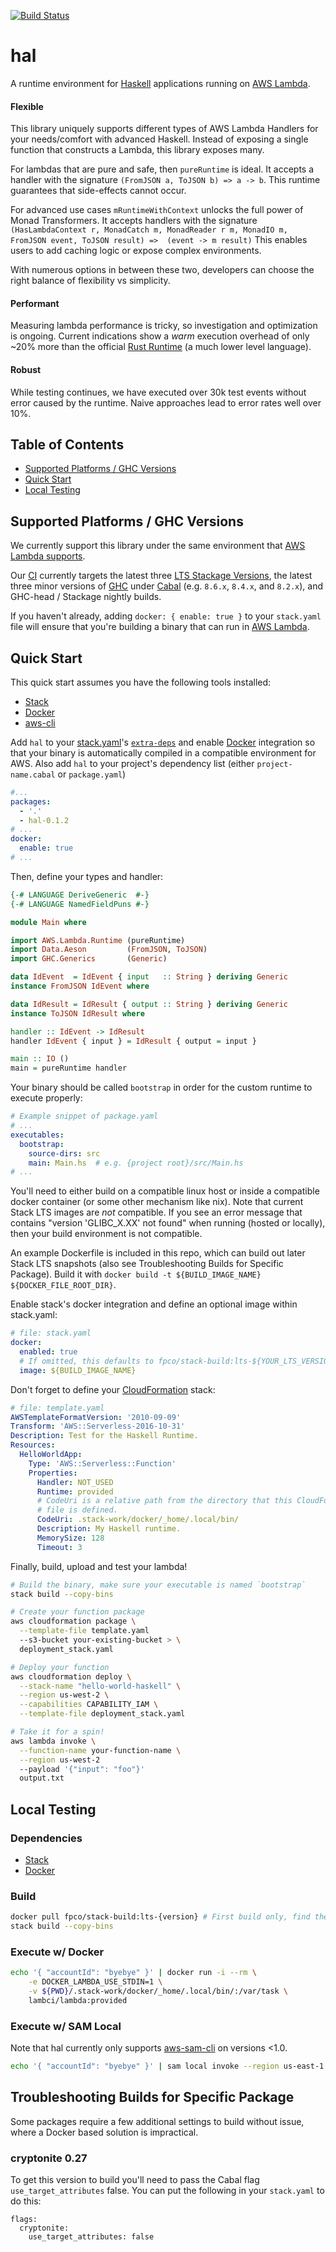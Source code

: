 [![Build Status](https://travis-ci.org/Nike-Inc/hal.svg?branch=master)](https://travis-ci.org/Nike-Inc/hal)

# hal

A runtime environment for [Haskell] applications running on [AWS Lambda].

#### Flexible

This library uniquely supports different types of AWS Lambda Handlers for your needs/comfort with advanced Haskell.
Instead of exposing a single function that constructs a Lambda, this library exposes many.

For lambdas that are pure and safe, then `pureRuntime` is ideal.
It accepts a handler with the signature `(FromJSON a, ToJSON b) => a -> b`.
This runtime guarantees that side-effects cannot occur.

For advanced use cases `mRuntimeWithContext` unlocks the full power of Monad Transformers.
It accepts handlers with the signature `(HasLambdaContext r, MonadCatch m, MonadReader r m, MonadIO m, FromJSON event, ToJSON result) =>  (event -> m result)`
This enables users to add caching logic or expose complex environments.

With numerous options in between these two, developers can choose the right balance of flexibility vs simplicity.

#### Performant

Measuring lambda performance is tricky, so investigation and optimization is ongoing.
Current indications show a _warm_ execution overhead of only ~20% more than the official [Rust Runtime] (a much lower level language).

#### Robust

While testing continues, we have executed over 30k test events without error caused by the runtime.
Naive approaches lead to error rates well over 10%.

## Table of Contents

  - [Supported Platforms / GHC Versions](#supported-platforms-ghc-versions)
  - [Quick Start](#quick-start)
  - [Local Testing](#local-testing)

## Supported Platforms / GHC Versions

We currently support this library under the same environment that [AWS Lambda
supports][lambda-env].

Our [CI] currently targets the latest three [LTS Stackage Versions][stackage],
the latest three minor versions of [GHC] under [Cabal]
(e.g. `8.6.x`, `8.4.x`, and `8.2.x`), and GHC-head / Stackage nightly builds.

If you haven't already, adding `docker: { enable: true }` to your `stack.yaml`
file will ensure that you're building a binary that can run in
[AWS Lambda][lambda-env].

## Quick Start

This quick start assumes you have the following tools installed:

  - [Stack][stack.yaml]
  - [Docker]
  - [aws-cli]

Add `hal` to your [stack.yaml]'s [`extra-deps`] and enable
[Docker] integration so that your binary is automatically compiled in a
compatible environment for AWS. Also add `hal` to your project's
dependency list (either `project-name.cabal` or `package.yaml`)

```yaml
#...
packages:
  - '.'
  - hal-0.1.2
# ...
docker:
  enable: true
# ...
```

Then, define your types and handler:

```haskell
{-# LANGUAGE DeriveGeneric  #-}
{-# LANGUAGE NamedFieldPuns #-}

module Main where

import AWS.Lambda.Runtime (pureRuntime)
import Data.Aeson         (FromJSON, ToJSON)
import GHC.Generics       (Generic)

data IdEvent  = IdEvent { input   :: String } deriving Generic
instance FromJSON IdEvent where

data IdResult = IdResult { output :: String } deriving Generic
instance ToJSON IdResult where

handler :: IdEvent -> IdResult
handler IdEvent { input } = IdResult { output = input }

main :: IO ()
main = pureRuntime handler
```

Your binary should be called `bootstrap` in order for the custom runtime
to execute properly:

```yaml
# Example snippet of package.yaml
# ...
executables:
  bootstrap:
    source-dirs: src
    main: Main.hs  # e.g. {project root}/src/Main.hs
# ...
```

You'll need to either build on a compatible linux host or inside a compatible docker container (or some other mechanism like nix).
Note that current Stack LTS images are _not_ compatible.
If you see an error message that contains "version 'GLIBC_X.XX' not found" when running (hosted or locally), then your build environment is not compatible.

An example Dockerfile is included in this repo, which can build out later Stack LTS snapshots (also see Troubleshooting Builds for Specific Package).
Build it with `docker build -t ${BUILD_IMAGE_NAME} ${DOCKER_FILE_ROOT_DIR}`.

Enable stack's docker integration and define an optional image within stack.yaml:

```yaml
# file: stack.yaml
docker:
  enabled: true
  # If omitted, this defaults to fpco/stack-build:lts-${YOUR_LTS_VERSION}
  image: ${BUILD_IMAGE_NAME}
```

Don't forget to define your [CloudFormation] stack:

```yaml
# file: template.yaml
AWSTemplateFormatVersion: '2010-09-09'
Transform: 'AWS::Serverless-2016-10-31'
Description: Test for the Haskell Runtime.
Resources:
  HelloWorldApp:
    Type: 'AWS::Serverless::Function'
    Properties:
      Handler: NOT_USED
      Runtime: provided
      # CodeUri is a relative path from the directory that this CloudFormation
      # file is defined.
      CodeUri: .stack-work/docker/_home/.local/bin/
      Description: My Haskell runtime.
      MemorySize: 128
      Timeout: 3
```

Finally, build, upload and test your lambda!

```bash
# Build the binary, make sure your executable is named `bootstrap`
stack build --copy-bins

# Create your function package
aws cloudformation package \
  --template-file template.yaml
  --s3-bucket your-existing-bucket > \
  deployment_stack.yaml

# Deploy your function
aws cloudformation deploy \
  --stack-name "hello-world-haskell" \
  --region us-west-2 \
  --capabilities CAPABILITY_IAM \
  --template-file deployment_stack.yaml

# Take it for a spin!
aws lambda invoke \
  --function-name your-function-name \
  --region us-west-2
  --payload '{"input": "foo"}'
  output.txt
```

## Local Testing

### Dependencies

  - [Stack][stack.yaml]
  - [Docker]

### Build

```bash
docker pull fpco/stack-build:lts-{version} # First build only, find the latest version in stack.yaml
stack build --copy-bins
```

### Execute w/ Docker

```bash
echo '{ "accountId": "byebye" }' | docker run -i --rm \
    -e DOCKER_LAMBDA_USE_STDIN=1 \
    -v ${PWD}/.stack-work/docker/_home/.local/bin/:/var/task \
    lambci/lambda:provided
```

### Execute w/ SAM Local

Note that hal currently only supports [aws-sam-cli] on versions <1.0.

```bash
echo '{ "accountId": "byebye" }' | sam local invoke --region us-east-1
```

## Troubleshooting Builds for Specific Package

Some packages require a few additional settings to build without issue, where a Docker based solution is impractical.

### cryptonite 0.27

To get this version to build you'll need to pass the Cabal flag `use_target_attributes` false.
You can put the following in your `stack.yaml` to do this:

```
flags:
  cryptonite:
    use_target_attributes: false
```


[AWS Lambda]: https://docs.aws.amazon.com/lambda/latest/dg/welcome.html
[Haskell]: https://www.haskell.org/
[stack.yaml]: https://docs.haskellstack.org/
[`extra-deps`]: https://docs.haskellstack.org/en/stable/yaml_configuration/#yaml-configuration
[Docker]: https://www.docker.com/why-docker
[aws-cli]: https://aws.amazon.com/cli/
[CloudFormation]: https://aws.amazon.com/cloudformation/
[aws-sam-cli]: https://github.com/awslabs/aws-sam-cli
[Rust Runtime]: https://github.com/awslabs/aws-lambda-rust-runtime
[lambda-env]: https://docs.aws.amazon.com/lambda/latest/dg/current-supported-versions.html
[ci]: https://travis-ci.org/Nike-Inc/hal
[stackage]: https://www.stackage.org/
[GHC]: https://www.haskell.org/ghc/download.html
[Cabal]: https://www.haskell.org/cabal/download.html
